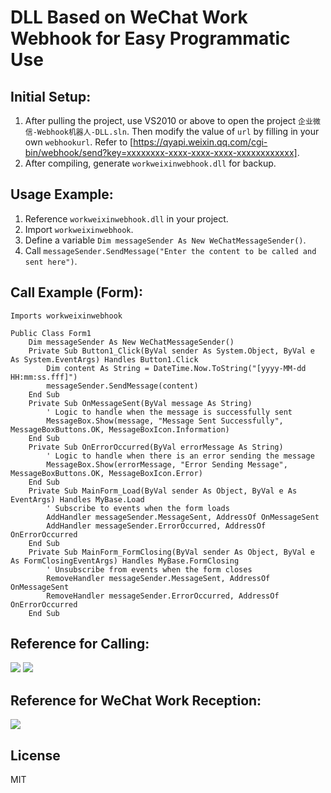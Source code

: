 # DLL Based on WeChat Work Webhook for Easy Programmatic Use

## Initial Setup:        
1. After pulling the project, use VS2010 or above to open the project `企业微信-Webhook机器人-DLL.sln`. Then modify the value of `url` by filling in your own `webhookurl`. Refer to [https://qyapi.weixin.qq.com/cgi-bin/webhook/send?key=xxxxxxxx-xxxx-xxxx-xxxx-xxxxxxxxxxxx].
2. After compiling, generate `workweixinwebhook.dll` for backup.

## Usage Example:        
1. Reference `workweixinwebhook.dll` in your project.
2. Import `workweixinwebhook`.
3. Define a variable `Dim messageSender As New WeChatMessageSender()`.
4. Call `messageSender.SendMessage("Enter the content to be called and sent here")`.

## Call Example (Form):
```vbnet        
Imports workweixinwebhook

Public Class Form1
    Dim messageSender As New WeChatMessageSender()
    Private Sub Button1_Click(ByVal sender As System.Object, ByVal e As System.EventArgs) Handles Button1.Click
        Dim content As String = DateTime.Now.ToString("[yyyy-MM-dd HH:mm:ss.fff]")
        messageSender.SendMessage(content)
    End Sub
    Private Sub OnMessageSent(ByVal message As String)
        ' Logic to handle when the message is successfully sent
        MessageBox.Show(message, "Message Sent Successfully", MessageBoxButtons.OK, MessageBoxIcon.Information)
    End Sub
    Private Sub OnErrorOccurred(ByVal errorMessage As String)
        ' Logic to handle when there is an error sending the message
        MessageBox.Show(errorMessage, "Error Sending Message", MessageBoxButtons.OK, MessageBoxIcon.Error)
    End Sub
    Private Sub MainForm_Load(ByVal sender As Object, ByVal e As EventArgs) Handles MyBase.Load
        ' Subscribe to events when the form loads
        AddHandler messageSender.MessageSent, AddressOf OnMessageSent
        AddHandler messageSender.ErrorOccurred, AddressOf OnErrorOccurred
    End Sub
    Private Sub MainForm_FormClosing(ByVal sender As Object, ByVal e As FormClosingEventArgs) Handles MyBase.FormClosing
        ' Unsubscribe from events when the form closes
        RemoveHandler messageSender.MessageSent, AddressOf OnMessageSent
        RemoveHandler messageSender.ErrorOccurred, AddressOf OnErrorOccurred
    End Sub
```

## Reference for Calling:
![](https://cdn.jsdelivr.net/gh/ThemanRonin/JPG@main/2024-06-21_08.49.30.png)
![](https://cdn.jsdelivr.net/gh/ThemanRonin/JPG@main/2024-06-19_07.46.51.png)

## Reference for WeChat Work Reception:
![](https://cdn.jsdelivr.net/gh/ThemanRonin/JPG@main/2024-06-21_08.55.11.png)

## License        
MIT
